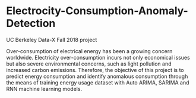 # Electrocity-Consumption-Anomaly-Detection

UC Berkeley Data-X Fall 2018 project

Over-consumption of electrical energy has been a
growing concern worldwide. Electricity over-consumption
incurs not only economical issues but also severe
environmental concerns, such as light pollution and
increased carbon emissions. Therefore, the objective of
this project is to predict energy consumption and identify
anomalous consumption through the means of training
energy usage dataset with Auto ARIMA, SARIMA
and RNN machine learning
models.
